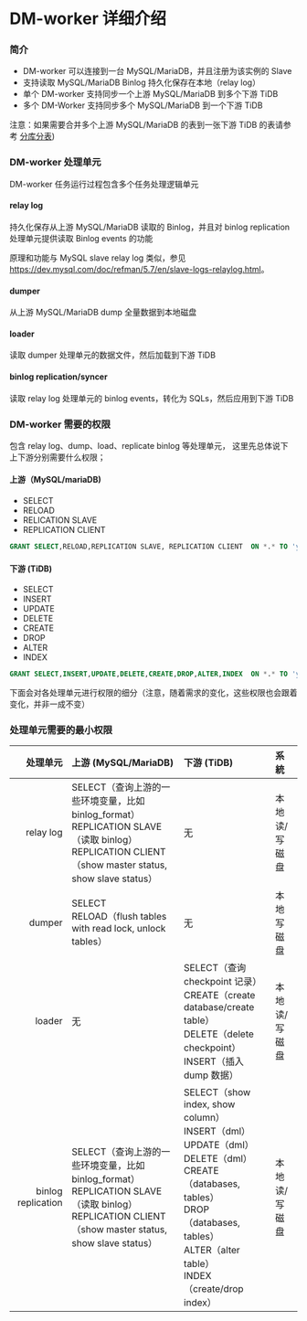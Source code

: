 DM-worker 详细介绍
===

### 简介
- DM-worker 可以连接到一台 MySQL/MariaDB，并且注册为该实例的 Slave
- 支持读取 MySQL/MariaDB Binlog 持久化保存在本地（relay log）
- 单个 DM-worker 支持同步一个上游 MySQL/MariaDB 到多个下游 TiDB
- 多个 DM-Worker 支持同步多个 MySQL/MariaDB 到一个下游 TiDB

注意：如果需要合并多个上游 MySQL/MariaDB 的表到一张下游 TiDB 的表请参考 [分库分表](./shard-table))

### DM-worker 处理单元
DM-worker 任务运行过程包含多个任务处理逻辑单元

#### relay log
持久化保存从上游 MySQL/MariaDB 读取的 Binlog，并且对 binlog replication 处理单元提供读取 Binlog events 的功能

原理和功能与 MySQL slave relay log 类似，参见 <https://dev.mysql.com/doc/refman/5.7/en/slave-logs-relaylog.html>。

#### dumper
从上游 MySQL/MariaDB dump 全量数据到本地磁盘

#### loader
读取 dumper 处理单元的数据文件，然后加载到下游 TiDB

#### binlog replication/syncer
读取 relay log 处理单元的 binlog events，转化为 SQLs，然后应用到下游 TiDB



### DM-worker 需要的权限
包含 relay log、dump、load、replicate binlog 等处理单元， 这里先总体说下 上下游分别需要什么权限；

#### 上游（MySQL/mariaDB)
- SELECT
- RELOAD
- RELICATION SLAVE
- REPLICATION CLIENT

```sql
GRANT SELECT,RELOAD,REPLICATION SLAVE, REPLICATION CLIENT  ON *.* TO 'your_user'@'your_wildcard_of_host';
```

#### 下游 (TiDB)
- SELECT
- INSERT
- UPDATE
- DELETE
- CREATE
- DROP
- ALTER
- INDEX


```sql
GRANT SELECT,INSERT,UPDATE,DELETE,CREATE,DROP,ALTER,INDEX  ON *.* TO 'your_user'@'your_wildcard_of_host';
```

下面会对各处理单元进行权限的细分（注意，随着需求的变化，这些权限也会跟着变化，并非一成不变）


### 处理单元需要的最小权限

| 处理单元 | 上游 (MySQL/MariaDB) | 下游 (TiDB) | 系統 |
|----:|:--------------------|:------------|:----|
|relay log |SELECT（查询上游的一些环境变量，比如 binlog_format）<br>REPLICATION SLAVE（读取 binlog）<br>REPLICATION CLIENT（show master status, show slave status）| 无 | 本地读/写磁盘 |
|dumper |SELECT<br>RELOAD（flush tables with read lock, unlock tables）| 无 | 本地写磁盘 |
|loader | 无 |SELECT（查询 checkpoint 记录）<br>CREATE（create database/create table）<br>DELETE（delete checkpoint）<br>INSERT（插入 dump 数据）| 本地读/写磁盘 |
|binlog replication |SELECT（查询上游的一些环境变量，比如 binlog_format）<br>REPLICATION SLAVE（读取 binlog）<br>REPLICATION CLIENT（show master status, show slave status）| SELECT（show index, show column）<br>INSERT（dml）<br>UPDATE（dml）<br>DELETE（dml）<br>CREATE（databases, tables）<br>DROP （databases, tables）<br>ALTER（alter table）<br>INDEX（create/drop index）| 本地读/写磁盘 |
